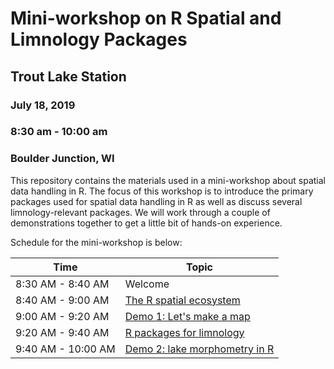# Mini-workshop on R Spatial and Limnology Packages
## Trout Lake Station 
### July 18, 2019
### 8:30 am - 10:00 am
### Boulder Junction, WI

This repository contains the materials used in a mini-workshop about spatial 
data handling in R.  The focus of this workshop is to introduce the primary 
packages used for spatial data handling in R as well as discuss several 
limnology-relevant packages.  We will work through a couple of demonstrations
together to get a little bit of hands-on experience.

Schedule for the mini-workshop is below:

|Time|Topic|
|----|-----|
|8:30 AM - 8:40 AM|Welcome|
|8:40 AM - 9:00 AM|[The R spatial ecosystem](lessons/01_rspatial.md)|
|9:00 AM - 9:20 AM|[Demo 1: Let's make a map](lesson/02_map_demo.md)|
|9:20 AM - 9:40 AM|[R packages for limnology](lesson/03_limno.md)|
|9:40 AM - 10:00 AM|[Demo 2: lake morphometry in R](lesson/04_morpho_demo.md)|

